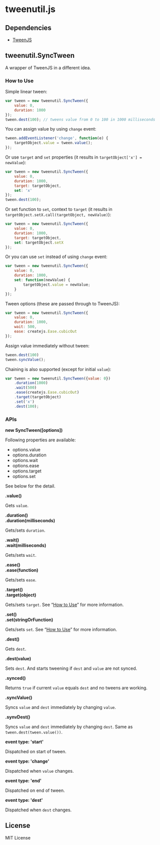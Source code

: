 # tweenutil.js

## Dependencies

- [TweenJS](https://github.com/CreateJS/TweenJS/)

## tweenutil.SyncTween

A wrapper of TweenJS in a different idea.

### How to Use

Simple linear tween:

```javascript
var tween = new tweenutil.SyncTween({
	value: 0,
	duration: 1000
});
tween.dest(100); // tweens value from 0 to 100 in 1000 milliseconds
```

You can assign value by using `change` event:

```javascript
tween.addEventListener('change', function(e) {
	targetObject.value = tween.value();
});
```

Or use `target` and `set` properties (it results in `targetObject['x'] = newValue`):

```javascript
var tween = new tweenutil.SyncTween({
	value: 0,
	duration: 1000,
	target: targetObject,
	set: 'x'
});
tween.dest(100);
```

Or set function to `set`, context to `target` (it results in `targetObject.setX.call(targetObject, newValue)`):

```javascript
var tween = new tweenutil.SyncTween({
	value: 0,
	duration: 1000,
	target: targetObject,
	set: targetObject.setX
});
```

Or you can use `set` instead of using `change` event:

```javascript
var tween = new tweenutil.SyncTween({
	value: 0,
	duration: 1000,
	set: function(newValue) {
		targetObject.value = newValue;
	}
});
```

Tween options (these are passed through to TweenJS):

```javascript
var tween = new tweenutil.SyncTween({
	value: 0,
	duration: 1000,
	wait: 500,
	ease: createjs.Ease.cubicOut
});
```

Assign value immediately without tween:

```javascript
tween.dest(100)
tween.syncValue();
```

Chaining is also supported (except for initial `value`):

```javascript
var tween = new tweenutil.SyncTween({value: 0})
	.duration(1000)
	.wait(500)
	.ease(createjs.Ease.cubicOut)
	.target(targetObject)
	.set('x')
	.dest(100);
```

### APIs

**new SyncTween([options])**

Following properties are available:

- options.value
- options.duration
- options.wait
- options.ease
- options.target
- options.set

See below for the detail.

**.value()**

Gets `value`.

**.duration()**  
**.duration(milliseconds)**

Gets/sets `duration`.

**.wait()**  
**.wait(milliseconds)**

Gets/sets `wait`.

**.ease()**  
**.ease(function)**

Gets/sets `ease`.

**.target()**  
**.target(object)**

Gets/sets `target`. See “[How to Use](#how-to-use)” for more information.

**.set()**  
**.set(stringOrFunction)**

Gets/sets `set`. See “[How to Use](#how-to-use)” for more information.

**.dest()**

Gets `dest`.

**.dest(value)**

Sets `dest`. And starts tweening if `dest` and `value` are not synced.

**.synced()**

Returns `true` if current `value` equals `dest` and no tweens are working.

**.syncValue()**

Syncs `value` and `dest` immediately by changing `value`.

**.synvDest()**

Syncs `value` and `dest` immediately by changing `dest`. Same as `tween.dest(tween.value())`.

**event type: 'start'**

Dispatched on start of tween.

**event type: 'change'**

Dispatched when `value` changes.

**event type: 'end'**

Dispatched on end of tween.

**event type: 'dest'**

Dispatched when `dest` changes.

## License

MIT License
